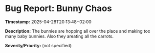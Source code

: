 # Bug Report: Bunny Chaos

**Timestamp:** 2025-04-28T20:13:48+02:00

**Description:**
The bunnies are hopping all over the place and making too many baby bunnies. Also they areating all the carrots.

**Severity/Priority:** (not specified)



